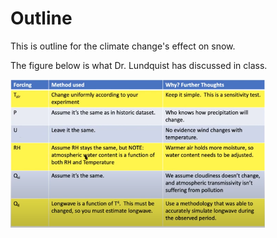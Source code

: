# Outline

This is outline for the climate change's effect on snow.

The figure below is what Dr. Lundquist has discussed in class. 

<img src=".\p1.png" alt="p1" style="zoom:60%;" />

